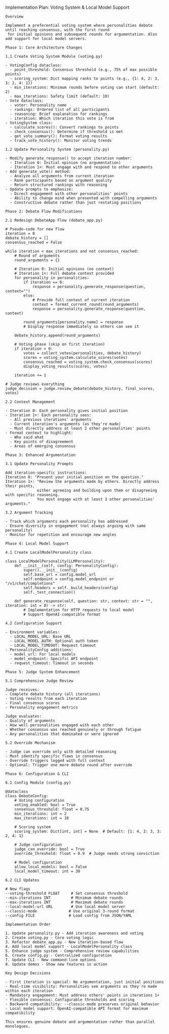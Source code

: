 Implementation Plan: Voting System & Local Model Support

    Overview

    Implement a preferential voting system where personalities debate until reaching consensus, with the first round
     for initial opinions and subsequent rounds for argumentation. Also add support for local model servers.

    Phase 1: Core Architecture Changes

    1.1 Create Voting System Module (voting.py)

    - VotingConfig dataclass:
      - point_threshold: Consensus threshold (e.g., 75% of max possible points)
      - scoring_system: Dict mapping ranks to points (e.g., {1: 4, 2: 3, 3: 2, 4: 1})
      - min_iterations: Minimum rounds before voting can start (default: 2)
      - max_iterations: Safety limit (default: 10)
    - Vote dataclass:
      - voter: Personality name
      - rankings: Ordered list of all participants
      - reasoning: Brief explanation for rankings
      - iteration: Which iteration this vote is from
    - VotingSystem class:
      - calculate_scores(): Convert rankings to points
      - check_consensus(): Determine if threshold is met
      - get_vote_summary(): Format voting results
      - track_vote_history(): Monitor voting trends

    1.2 Update Personality System (personality.py)

    - Modify generate_response() to accept iteration number:
      - Iteration 0: Initial opinion (no argumentation)
      - Iteration 1+: Must engage with and respond to other arguments
    - Add generate_vote() method:
      - Analyze all arguments from current iteration
      - Rank participants based on argument quality
      - Return structured rankings with reasoning
    - Update prompts to emphasize:
      - Direct engagement with other personalities' points
      - Ability to change mind when presented with compelling arguments
      - Constructive debate rather than just restating positions

    Phase 2: Debate Flow Modifications

    2.1 Redesign DebateApp Flow (debate_app.py)

    # Pseudo-code for new flow
    iteration = 0
    debate_history = []
    consensus_reached = False

    while iteration < max_iterations and not consensus_reached:
        # Round of arguments
        round_arguments = {}

        # Iteration 0: Initial opinions (no context)
        # Iteration 1+: Full debate context provided
        for personality in personalities:
            if iteration == 0:
                response = personality.generate_response(question, context="")
            else:
                # Provide full context of current iteration
                context = format_current_round(round_arguments)
                response = personality.generate_response(question, context)

            round_arguments[personality.name] = response
            # Display response immediately so others can see it

        debate_history.append(round_arguments)

        # Voting phase (skip on first iteration)
        if iteration > 0:
            votes = collect_votes(personalities, debate_history)
            scores = voting_system.calculate_scores(votes)
            consensus_reached = voting_system.check_consensus(scores)
            display_voting_results(scores, votes)

        iteration += 1

    # Judge reviews everything
    judge_decision = judge.review_debate(debate_history, final_scores, votes)

    2.2 Context Management

    - Iteration 0: Each personality gives initial position
    - Iteration 1+: Each personality sees:
      - All previous iterations' arguments
      - Current iteration's arguments (as they're made)
      - Must directly address at least 2 other personalities' points
    - Format context to highlight:
      - Who said what
      - Key points of disagreement
      - Areas of emerging consensus

    Phase 3: Enhanced Argumentation

    3.1 Update Personality Prompts

    Add iteration-specific instructions:
    Iteration 0: "Present your initial position on the question."
    Iteration 1+: "Review the arguments made by others. Directly address their points,
                  either agreeing and building upon them or disagreeing with specific reasoning.
                  You must engage with at least 2 other personalities' arguments."

    3.2 Argument Tracking

    - Track which arguments each personality has addressed
    - Ensure diversity in engagement (not always arguing with same personality)
    - Monitor for repetition and encourage new angles

    Phase 4: Local Model Support

    4.1 Create LocalModelPersonality class

    class LocalModelPersonality(LLMPersonality):
        def __init__(self, config: PersonalityConfig):
            super().__init__(config)
            self.base_url = config.model_url
            self.endpoint = config.model_endpoint or "/v1/chat/completions"
            self.headers = self._build_headers(config)
            self._test_connection()

        def generate_response(self, question: str, context: str = "", iteration: int = 0) -> str:
            # Implementation for HTTP requests to local model
            # Support OpenAI-compatible format

    4.2 Configuration Support

    - Environment variables:
      - LOCAL_MODEL_URL: Base URL
      - LOCAL_MODEL_AUTH: Optional auth token
      - LOCAL_MODEL_TIMEOUT: Request timeout
    - PersonalityConfig additions:
      - model_url: For local models
      - model_endpoint: Specific API endpoint
      - request_timeout: Timeout in seconds

    Phase 5: Judge System Enhancement

    5.1 Comprehensive Judge Review

    Judge receives:
    - Complete debate history (all iterations)
    - Voting results from each iteration
    - Final consensus scores
    - Personality engagement metrics

    Judge evaluates:
    - Quality of arguments
    - How well personalities engaged with each other
    - Whether consensus was reached genuinely or through fatigue
    - Any personalities that dominated or were ignored

    5.2 Override Mechanism

    - Judge can override only with detailed reasoning
    - Must identify specific flaws in consensus
    - Override triggers logged with full context
    - Optional: Trigger one more debate round after override

    Phase 6: Configuration & CLI

    6.1 Config Module (config.py)

    @dataclass
    class DebateConfig:
        # Voting configuration
        voting_enabled: bool = True
        consensus_threshold: float = 0.75
        min_iterations: int = 2
        max_iterations: int = 10

        # Scoring system
        scoring_system: Dict[int, int] = None  # Default: {1: 4, 2: 3, 3: 2, 4: 1}

        # Judge configuration
        judge_can_override: bool = True
        override_threshold: float = 0.9  # Judge needs strong conviction

        # Model configuration
        allow_local_models: bool = False
        local_model_timeout: int = 30

    6.2 CLI Updates

    # New flags
    --voting-threshold FLOAT     # Set consensus threshold
    --min-iterations INT         # Minimum debate rounds
    --max-iterations INT         # Maximum debate rounds
    --local-model-url URL        # Use local model server
    --classic-mode              # Use original 3-round format
    --config FILE               # Load config from JSON/YAML

    Implementation Order

    1. Update personality.py - Add iteration awareness and voting
    2. Create voting.py - Core voting logic
    3. Refactor debate_app.py - New iteration-based flow
    4. Add local model support - LocalModelPersonality class
    5. Enhance judge system - Comprehensive review capabilities
    6. Create config.py - Centralized configuration
    7. Update CLI - New command-line options
    8. Update demos - Show new features in action

    Key Design Decisions

    - First iteration is special: No argumentation, just initial positions
    - Real-time visibility: Personalities see arguments as they're made within each iteration
    - Mandatory engagement: Must address others' points in iterations 1+
    - Flexible consensus: Configurable thresholds and scoring
    - Backward compatibility: --classic-mode preserves original behavior
    - Local model support: OpenAI-compatible API format for maximum compatibility

    This ensures genuine debate and argumentation rather than parallel monologues.